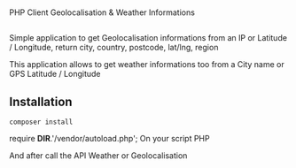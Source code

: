 ###
PHP Client Geolocalisation & Weather Informations

##
Simple application to get Geolocalisation informations from an IP or Latitude / Longitude, return city, country, postcode, lat/lng, region

This application allows to get weather informations too from a City name or GPS Latitude / Longitude

## Installation

```
composer install

```

require __DIR__.'/vendor/autoload.php'; On your script PHP

And after call the API Weather or Geolocalisation
